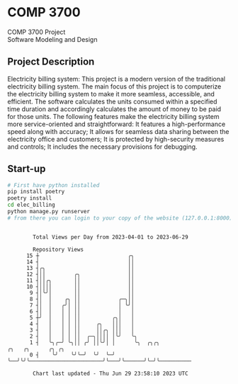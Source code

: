 # COMP 3700
COMP 3700 Project  
Software Modeling and Design
## Project Description
Electricity billing system: This project is a modern version of the traditional electricity billing system. The main focus of this project is to computerize the electricity billing system to make it more seamless, accessible, and efficient. The software calculates the units consumed within a specified time duration and accordingly calculates the amount of money to be paid for those units. The following features make the electricity billing system more service-oriented and straightforward: It features a high-performance speed along with accuracy; It allows for seamless data sharing between the electricity office and customers; It is protected by high-security measures and controls; It includes the necessary provisions for debugging.

## Start-up
```bash
# First have python installed
pip install poetry
poetry install
cd elec_billing
python manage.py runserver
# from there you can login to your copy of the website (127.0.0.1:8000), default creds are admin/admin
```

```

        Total Views per Day from 2023-04-01 to 2023-06-29

        Repository Views
      15 ┼                            ╭╮
      14 ┤                            ││
      13 ┤╭╮                          ││
      12 ┤││         ╭╮               ││
      11 ┤││╭╮       ││               ││
      10 ┤││││       ││               ││
       9 ┤│╰╯│       ││               ││
       8 ┤│  │    ╭╮ ││            ╭─╮││
       7 ┤│  │   ╭╯│ ││            │ ╰╯│
       6 ┤│  │   │ │ ││            │   │
       5 ┼╯  │   │ │ ││          ╭╮│   │
       4 ┤   │   │ │ ││     ╭╮   │││   │
       3 ┤   │   │ │ ││     ││╭╮ │││   │
       2 ┤   │   │ │ ││  ╭─╮││││ │╰╯   ╰╮
       1 ┤   ╰╮╭─╯ ╰╮││ ╭╯ ││╰╯│ │      ╰╮  ╭╮╭╮                       ╭╮   ╭╮      ╭╮ ╭╮
       0 ┤    ╰╯    ╰╯╰─╯  ╰╯  ╰─╯       ╰──╯╰╯╰───────────────────────╯╰───╯╰──────╯╰─╯╰──────────

        Chart last updated - Thu Jun 29 23:58:10 2023 UTC
        
```
